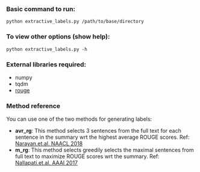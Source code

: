 ### Basic command to run:
`python extractive_labels.py /path/to/base/directory`

### To view other options (show help):
`python extractive_labels.py -h`

### External libraries required:
- numpy
- tqdm
- [rouge](https://pypi.org/project/rouge/)


### Method reference
You can use one of the two methods for generating labels:
- **avr_rg**: This method selects 3 sentences from the full text for each sentence in the summary wrt the highest average ROUGE scores. Ref: [Narayan.et.al. NAACL 2018](https://www.aclweb.org/anthology/N18-1158/)
- **m_rg**: This method selects greedily selects the maximal sentences from full text to maximize ROUGE scores wrt the summary. Ref: [Nallapati.et.al. AAAI 2017](https://ojs.aaai.org/index.php/AAAI/article/view/10958)